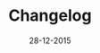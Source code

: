 ---
layout: post
title: Changelog
date: 28-12-2015
changelog: 
- concept: Feature One
  summery: |
    Lorem ipsum dolor sit amet, consectetur adipisicing elit. Nam accusantium fugit repellat libero ducimus eaque consequatur fugiat maxime, est nostrum tenetur, minus mollitia. Deleniti consequuntur blanditiis voluptate aut provident odit!
- concept: Feature Two
  summery: | 
    Lorem ipsum dolor sit amet, consectetur adipisicing elit. Voluptatem laborum magnam tenetur neque ad maxime magni aperiam quae aliquam atque, labore, animi minus eligendi veritatis dolor. Autem earum cum dolor. 
- concept: Feature Three
  summery: | 
    Lorem ipsum dolor sit amet, consectetur adipisicing elit. Magnam quis, nobis nostrum pariatur velit voluptate odio accusantium. Ab esse eum, dolores placeat nihil adipisci repellat veritatis nemo quia, explicabo, est!
---